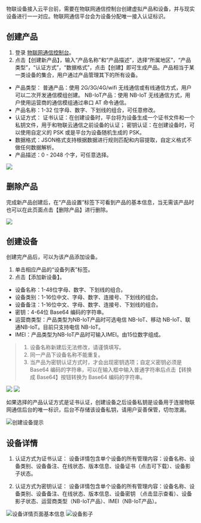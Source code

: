 [//]: # (chinagitpath:XXXXX)

物联设备接入云平台前，需要在物联网通信控制台创建虚拟产品和设备，并与现实设备进行一一对应。物联网通信平台会为设备分配唯一接入认证标识。

## 创建产品

1. 登录 [物联网通信控制台](https://console.cloud.tencent.com/iotcloud)。
2. 点击【创建新产品】，输入“产品名称”和“产品描述”，选择“所属地区”，“产品类型”，“认证方式”，“数据格式”，点击【创建】即可生成产品。产品相当于某一类设备的集合，用户通过产品管理其下的所有设备。

 - 产品类型：
 普通产品：使用 2G/3G/4G/wifi 无线通信或有线通信方式，用户可以二次开发通信模组创建。
 NB-IoT产品：使用 NB-IoT 无线通信方式，用户使用运营商的通信模组通过串口 AT 命令通信。
 - 产品名称：1-32 位字母、数字、下划线的组合，可任意修改。
 - 认证方式：
 证书认证：在创建设备时，平台将为设备生成一个证书文件和一个私钥文件，用于和物联云通信之前设备的认证；
 密钥认证：在创建设备时，可以使用自定义的 PSK 或是平台为设备随机生成的 PSK。
 - 数据格式：JSON格式支持根据数据进行规则匹配和内容提取，自定义格式不做任何数据解析。
 - 产品描述：0 - 2048 个字，可任意选择。

![](https://main.qcloudimg.com/raw/ff0b336ecf2a5959f775f80f17fabe0b.png)

## 删除产品
完成新产品创建后，在“产品设置”标签下可看到产品的基本信息，当无需该产品时也可以在此页面点击【删除产品】进行删除。

![](https://main.qcloudimg.com/raw/4e5102fbfeb76560aeb9ba35920fd07c.png)

## 创建设备

创建完产品后，可以为该产品添加设备。
1. 单击相应产品的“设备列表”标签。
2. 点击【添加新设备】。
 
 - 设备名称：1-48位字母、数字、下划线的组合。
 - 设备类别：1-16位中文、字母、数字、连接号、下划线的组合。
 - 设备备注：1-16位中文、字母、数字、连接号、下划线的组合。
 - 密钥：4-64位 Base64 编码的字符串。
 - 运营商类型：产品类型为NB-IoT产品时可选电信 NB-IoT、移动 NB-IoT、联通NB-IoT。目前只支持电信 NB-IoT。
 - IMEI：产品类型为NB-IoT产品时可输入IMEI。由15位数字组成。
>   1. 设备名称新建后无法修改，请谨慎填写。
>   2. 同一产品下设备名称不能重复。
>   3. 当产品为密钥认证方式时，才会出现密钥选项；自定义密钥必须是 Base64 编码的字符串，可以在输入框中输入普通字符串后点击【转换成 Base64】按钮转换为 Base64 编码的字符串。

![](https://main.qcloudimg.com/raw/7a1ca52bc9698323f5d7b094a08cb72c.png)
![](https://main.qcloudimg.com/raw/b3430a777ece1bbc412ad86c5d9797d5.png)

如果选择的产品认证方式是证书认证，创建设备之后设备私钥是设备用于连接物联网通信后台的唯一标识，后台不存储该设备私钥，请用户妥善保管，切勿泄漏。

![创建设备提示](https://main.qcloudimg.com/raw/c33a497e1004f5de9f516a40169abe8e.png)


## 设备详情

1. 认证方式为证书认证：
设备详情包含单个设备的所有管理内容：设备名称、设备类别、设备备注、在线状态、版本信息、设备证书（点击可下载）、设备影子状态。

2. 认证方式为密钥认证：
设备详情包含单个设备的所有管理内容：设备名称、设备类别、设备备注、在线状态、版本信息、设备密钥 （点击显示查看）、设备影子状态、运营商类型（NB-IoT产品）、IMEI（NB-IoT产品）。

![设备详情页面基本信息](https://main.qcloudimg.com/raw/a1fdbaa0ad48fe148dc2fd29a268cf27.png)
![设备影子](https://main.qcloudimg.com/raw/a82a444432a5b605ad26a1d469f95cb3.png)

